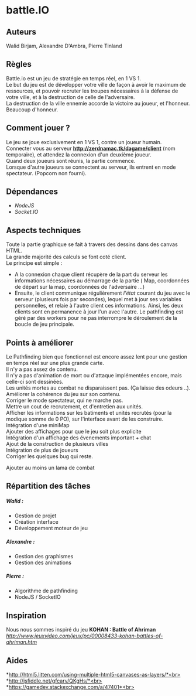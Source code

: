 # battle.IO
## Auteurs 
  Walid Birjam, Alexandre D'Ambra, Pierre Tinland
  
## Règles
  Battle.io est un jeu de stratégie en temps réel, en 1 VS 1.<br>
  Le but du jeu est de développer votre ville de façon à avoir le maximum de ressources, et pouvoir recruter les troupes nécessaires à la défense de votre ville, et à la destruction de celle de l'adversaire.<br>
  La destruction de la ville ennemie accorde la victoire au joueur, et l'honneur.<br> Beaucoup d'honneur. 

## Comment jouer ?
  Le jeu se joue exclusivement en 1 VS 1, contre un joueur humain.<br>
  Connecter vous au serveur **http://zerdnamac.tk/dagame/client** (nom temporaire), et attendez la connexion d'un  deuxième joueur.<br>
  Quand deux joueurs sont réunis, la partie commence.<br>
  Lorsque d'autre joueurs se connectent au serveur, ils entrent en mode spectateur. (Popcorn non fourni).

## Dépendances
- *NodeJS*
- *Socket.IO*

## Aspects techniques
Toute la partie graphique se fait à travers des dessins dans des canvas HTML.<br>
La grande majorité des calculs se font coté client. <br>
Le principe est simple :
  - A la connexion chaque client récupère de la part du serveur les informations nécessaires au démarrage de la partie ( Map, coordonnées de départ sur la map, coordonnées de l'adversaire ...)
  - Ensuite, le client communique régulièrement *l'état* courant du jeu avec le serveur (plusieurs fois par secondes), lequel met à jour ses variables personnelles, et relaie à l'autre client ces informations. Ainsi, les deux clients sont en permanence à jour l'un avec l'autre. 
Le pathfinding est géré par des workers pour ne pas interrompre le déroulement de la boucle de jeu principale.

## Points à améliorer
Le Pathfinding bien que fonctionnel est encore assez lent pour une gestion en temps réel sur une plus grande carte.<br>
Il n'y a pas assez de contenu.<br>
Il n'y a pas d'animation de mort ou d'attaque implémentées encore, mais celle-ci sont dessinées.<br>
Les unités mortes au combat ne disparaissent pas. (Ça laisse des odeurs ..).<br>
Améliorer la cohérence du jeu sur son contenu.<br>
Corriger le mode spectateur, qui ne marche pas.<br>
Mettre un cout de recrutement, et d'entretien aux unités.<br>
Afficher les informations sur les batiments et unités recrutés (pour la modique somme de 0 PO), sur l'interface avant de les construire.<br>
Intégration d'une miniMap<br>
Ajouter des affichages pour que le jeu soit plus explicite <br>
Intégration d'un affichage des évenements important + chat <br>
Ajout de la construction de plusieurs villes <br>
Intégration de plus de joueurs <br>
Corriger les quelques bug qui reste.<br>

Ajouter au moins un lama de combat <br>

## Répartition des tâches
##### Walid :
  - Gestion de projet
  - Création interface
  - Développement moteur de jeu
  
##### Alexandre :
  - Gestion des graphismes
  - Gestion des animations

##### Pierre :
  - Algorithme de pathfinding
  - NodeJS / SocketIO
  
## Inspiration
Nous nous sommes inspiré du jeu **KOHAN : Battle of Ahriman**<br>
*http://www.jeuxvideo.com/jeux/pc/00008433-kohan-battles-of-ahriman.htm*

## Aides
*http://html5.litten.com/using-multiple-html5-canvases-as-layers/*<br>
*http://jsfiddle.net/gfcarv/QKgHs/*<br>
*https://gamedev.stackexchange.com/a/47401*<br>